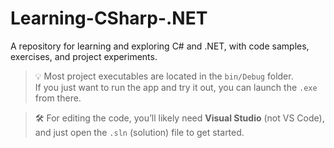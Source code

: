 # Learning-CSharp-.NET
A repository for learning and exploring C# and .NET, with code samples, exercises, and project experiments.

> 💡 Most project executables are located in the `bin/Debug` folder.  
> If you just want to run the app and try it out, you can launch the `.exe` from there.

> 🛠️ For editing the code, you’ll likely need **Visual Studio** (not VS Code),  
> and just open the `.sln` (solution) file to get started.
